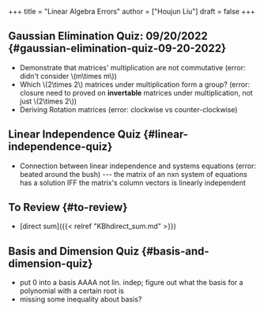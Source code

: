 +++
title = "Linear Algebra Errors"
author = ["Houjun Liu"]
draft = false
+++

## Gaussian Elimination Quiz: 09/20/2022 {#gaussian-elimination-quiz-09-20-2022}

-   Demonstrate that matrices' multiplication are not commutative (error: didn't consider \\(m\times m\\))
-   Which \\(2\times 2\\) matrices under multiplication form a group? (error: closure need to proved on **invertable** matrices under multiplication, not just \\(2\times 2\\))
-   Deriving Rotation matrices (error: clockwise vs counter-clockwise)


## Linear Independence Quiz {#linear-independence-quiz}

-   Connection between linear independence and systems equations (error: beated around the bush) --- the matrix of an nxn system of equations has a solution IFF the matrix's column vectors is linearly independent


## To Review {#to-review}

-   [direct sum]({{< relref "KBhdirect_sum.md" >}})


## Basis and Dimension Quiz {#basis-and-dimension-quiz}

-   put 0 into a basis AAAA not lin. indep; figure out what the basis for a polynomial with a certain root is
-   missing some inequality about basis?